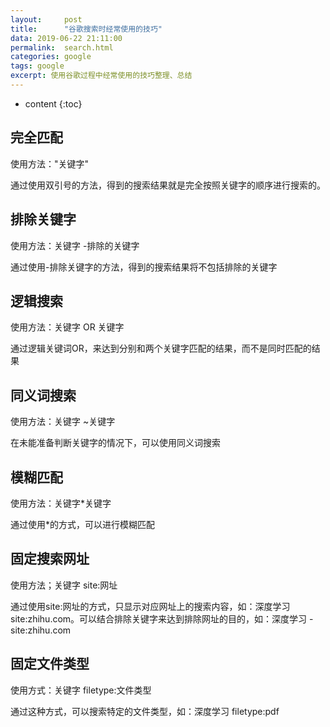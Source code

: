 ```yaml
---
layout:     post
title:      "谷歌搜索时经常使用的技巧"
data: 2019-06-22 21:11:00
permalink:  search.html
categories: google
tags: google
excerpt: 使用谷歌过程中经常使用的技巧整理、总结
---
```


* content
{:toc}

## 完全匹配
使用方法："关键字"

通过使用双引号的方法，得到的搜索结果就是完全按照关键字的顺序进行搜索的。

## 排除关键字
使用方法：关键字 -排除的关键字

通过使用-排除关键字的方法，得到的搜索结果将不包括排除的关键字

## 逻辑搜索
使用方法：关键字 OR 关键字

通过逻辑关键词OR，来达到分别和两个关键字匹配的结果，而不是同时匹配的结果

## 同义词搜索
使用方法：关键字 ~关键字

在未能准备判断关键字的情况下，可以使用同义词搜索

## 模糊匹配
使用方法：关键字*关键字

通过使用*的方式，可以进行模糊匹配

## 固定搜索网址
使用方法；关键字 site:网址

通过使用site:网址的方式，只显示对应网址上的搜索内容，如：深度学习 site:zhihu.com。可以结合排除关键字来达到排除网址的目的，如：深度学习 -site:zhihu.com

## 固定文件类型
使用方式：关键字 filetype:文件类型

通过这种方式，可以搜索特定的文件类型，如：深度学习 filetype:pdf